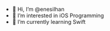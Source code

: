 - 👋 Hi, I’m @enesilhan
- 👀 I’m interested in iOS Programming
- 🌱 I’m currently learning Swift

<!---
enesilhan/enesilhan is a ✨ special ✨ repository because its `README.md` (this file) appears on your GitHub profile.
You can click the Preview link to take a look at your changes.
--->
